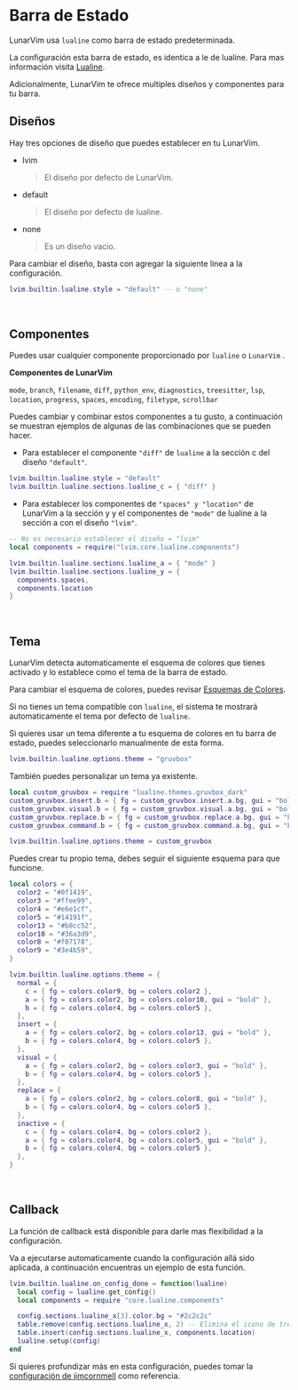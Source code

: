 # Barra de Estado

LunarVim usa `lualine` como barra de estado predeterminada.

La configuración esta barra de estado, es identica a le de lualine. Para mas información visita [Lualine](https://github.com/nvim-lualine/lualine.nvim/blob/master/README.md).

Adicionalmente, LunarVim te ofrece multiples diseños y componentes para tu barra.

## Diseños

Hay tres opciones de diseño que puedes establecer en tu LunarVim.

- lvim
  > El diseño por defecto de LunarVim.
- default
  > El diseño por defecto de lualine.
- none
  > Es un diseño vacio.

Para cambiar el diseño, basta con agregar la siguiente linea a la configuración. 

```lua
lvim.builtin.lualine.style = "default" -- o "none"
```

<br />

## Componentes

Puedes usar cualquier componente proporcionado por `lualine` o `LunarVim` .

**Componentes de LunarVim**

`mode`, `branch`, `filename`, `diff`, `python_env`, `diagnostics`, `treesitter`, `lsp`, `location`, `progress`, `spaces`, `encoding`, `filetype`, `scrollbar`

Puedes cambiar y combinar estos componentes a tu gusto, a continuación se muestran ejemplos de algunas de las combinaciones que se pueden hacer.

- Para establecer el componente `"diff"` de `lualine` a la sección c del diseño `"default"`.

```lua
lvim.builtin.lualine.style = "default"
lvim.builtin.lualine.sections.lualine_c = { "diff" }
```

- Para establecer los componentes de `"spaces" y "location"` de LunarVim a la sección y y el componentes de `"mode"` de lualine a la sección a con el diseño `"lvim"`.

```lua
-- No es necesario establecer el diseño = "lvim"
local components = require("lvim.core.lualine.components")

lvim.builtin.lualine.sections.lualine_a = { "mode" }
lvim.builtin.lualine.sections.lualine_y = {
  components.spaces,
  components.location
}
```

<br />

## Tema

LunarVim detecta automaticamente el esquema de colores que tienes activado y lo establece como el tema de la barra de estado.

Para cambiar el esquema de colores, puedes revisar [Esquemas de Colores](./03-colorschemes.md).

Si no tienes un tema compatible con `lualine`, el sistema te mostrará automaticamente el tema por defecto de `lualine`.

Si quieres usar un tema diferente a tu esquema de colores en tu barra de estado, puedes seleccionarlo manualmente de esta forma.

```lua
lvim.builtin.lualine.options.theme = "gruvbox"
```

También puedes personalizar un tema ya existente.
```lua
local custom_gruvbox = require "lualine.themes.gruvbox_dark"
custom_gruvbox.insert.b = { fg = custom_gruvbox.insert.a.bg, gui = "bold" }
custom_gruvbox.visual.b = { fg = custom_gruvbox.visual.a.bg, gui = "bold" }
custom_gruvbox.replace.b = { fg = custom_gruvbox.replace.a.bg, gui = "bold" }
custom_gruvbox.command.b = { fg = custom_gruvbox.command.a.bg, gui = "bold" }

lvim.builtin.lualine.options.theme = custom_gruvbox
```

Puedes crear tu propio tema, debes seguir el siguiente esquema para que funcione.

```lua
local colors = {
  color2 = "#0f1419",
  color3 = "#ffee99",
  color4 = "#e6e1cf",
  color5 = "#14191f",
  color13 = "#b8cc52",
  color10 = "#36a3d9",
  color8 = "#f07178",
  color9 = "#3e4b59",
}

lvim.builtin.lualine.options.theme = {
  normal = {
    c = { fg = colors.color9, bg = colors.color2 },
    a = { fg = colors.color2, bg = colors.color10, gui = "bold" },
    b = { fg = colors.color4, bg = colors.color5 },
  },
  insert = {
    a = { fg = colors.color2, bg = colors.color13, gui = "bold" },
    b = { fg = colors.color4, bg = colors.color5 },
  },
  visual = {
    a = { fg = colors.color2, bg = colors.color3, gui = "bold" },
    b = { fg = colors.color4, bg = colors.color5 },
  },
  replace = {
    a = { fg = colors.color2, bg = colors.color8, gui = "bold" },
    b = { fg = colors.color4, bg = colors.color5 },
  },
  inactive = {
    c = { fg = colors.color4, bg = colors.color2 },
    a = { fg = colors.color4, bg = colors.color5, gui = "bold" },
    b = { fg = colors.color4, bg = colors.color5 },
  },
}
```

<br />

## Callback

La función de callback está disponible para darle mas flexibilidad a la configuración.

Va a ejecutarse automaticamente cuando la configuración allá sido aplicada, a continuación encuentras un ejemplo de esta función.

```lua
lvim.builtin.lualine.on_config_done = function(lualine)
  local config = lualine.get_config()
  local components = require "core.lualine.components"

  config.sections.lualine_x[3].color.bg = "#2c2c2c"
  table.remove(config.sections.lualine_x, 2) -- Elimina el icono de treesitter
  table.insert(config.sections.lualine_x, components.location)
  lualine.setup(config)
end
```
Si quieres profundizar más en esta configuración, puedes tomar la [configuración de jimcornmell](https://github.com/jimcornmell/lvim/blob/main/lua/user/lualine.lua) como referencia.

